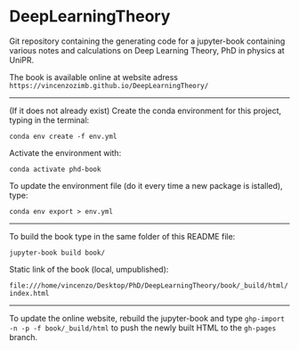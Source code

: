 # DeepLearningTheory
Git repository containing the generating code for a jupyter-book containing various notes and calculations on Deep Learning Theory, PhD in physics at UniPR. 

The book is available online at website adress `https://vincenzozimb.github.io/DeepLearningTheory/` 

---

(If it does not already exist) Create the conda environment for this project, typing in the terminal: 

`conda env create -f env.yml`

Activate the environment with:

`conda activate phd-book`

To update the environment file (do it every time a new package is istalled), type:

`conda env export > env.yml`

---

To build the book type in the same folder of this README file:

`jupyter-book build book/`

Static link of the book (local, umpublished):

`file:///home/vincenzo/Desktop/PhD/DeepLearningTheory/book/_build/html/index.html`


---

To update the online website, rebuild the jupyter-book and type `ghp-import -n -p -f book/_build/html`  to push the newly built HTML to the `gh-pages` branch.